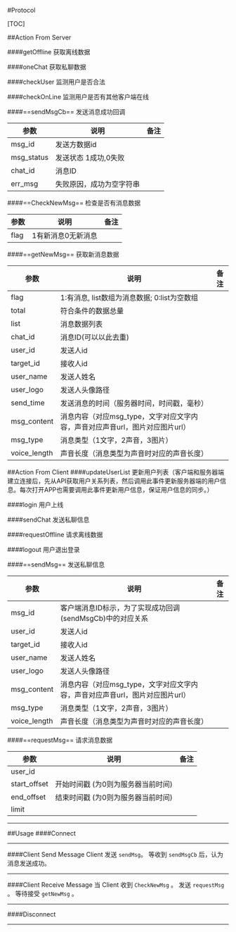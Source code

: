 #Protocol

[TOC]


##Action From Server

####getOffline
获取离线数据

####oneChat
获取私聊数据

####checkUser
监测用户是否合法

####checkOnLine
监测用户是否有其他客户端在线

####==sendMsgCb==
发送消息成功回调

| 参数 | 说明 |备注|
|--------|--------|--------|
|msg_id		|发送方数据id||
|msg_status	|发送状态 1成功,0失败||
|chat_id		|消息ID||
|err_msg		|失败原因，成功为空字符串|||


####==CheckNewMsg==
检查是否有消息数据

| 参数 | 说明 |备注|
|--------|--------|--------|
|flag		|1有新消息0无新消息|||

####==getNewMsg==
获取新消息数据

| 参数 | 说明 |备注|
|--------|--------|--------|
|flag|1:有消息, list数组为消息数据; 0:list为空数组||
|total|符合条件的数据总量||
|list|消息数据列表||
|chat_id|消息ID(可以以此去重)||
|user_id|发送人id||
|target_id|接收人id||
|user_name|发送人姓名||
|user_logo|发送人头像路径||
|send_time|发送消息的时间（服务器时间，时间戳，毫秒）||
|msg_content|消息内容（对应msg_type，文字对应文字内容，声音对应声音url，图片对应图片url）||
|msg_type|消息类型（1文字，2声音，3图片）||
|voice_length|	声音长度（消息类型为声音时对应的声音长度）|||


##Action From Client
####updateUserList
更新用户列表（客户端和服务器端建立连接后，先从API获取用户关系列表，然后调用此事件更新服务器端的用户信息。每次打开APP也需要调用此事件更新用户信息，保证用户信息的同步。）

####login
用户上线

####sendChat
发送私聊信息

####requestOffline
请求离线数据

####logout
用户退出登录

####==sendMsg==
发送私聊信息

| 参数 | 说明 |备注 |
|--------|--------|--------|
|msg_id|客户端消息ID标示，为了实现成功回调(sendMsgCb)中的对应关系||
|user_id|发送人id||
|target_id|接收人id||
|user_name|发送人姓名||
|user_logo|发送人头像路径||
|msg_content|消息内容（对应msg_type，文字对应文字内容，声音对应声音url，图片对应图片url）||
|msg_type|消息类型（1文字，2声音，3图片）||
|voice_length|	声音长度（消息类型为声音时对应的声音长度）|||



####==requestMsg==
请求消息数据

| 参数 | 说明 |备注|
|--------|--------|--------|
|user_id|||
|start_offset|开始时间戳 (为0则为服务器当前时间)||
|end_offset|结束时间戳 (为0则为服务器当前时间)||
|limit||||

_ _ _

##Usage
####Connect

- - -

####Client Send Message
Client 发送 `sendMsg`。
等收到 `sendMsgCb` 后，认为消息发送成功。

- - -

####Client Receive Message
当 Client 收到 `CheckNewMsg` 。
发送 `requestMsg` 。
等待接受 `getNewMsg` 。

- - -

####Disconnect

- - -

